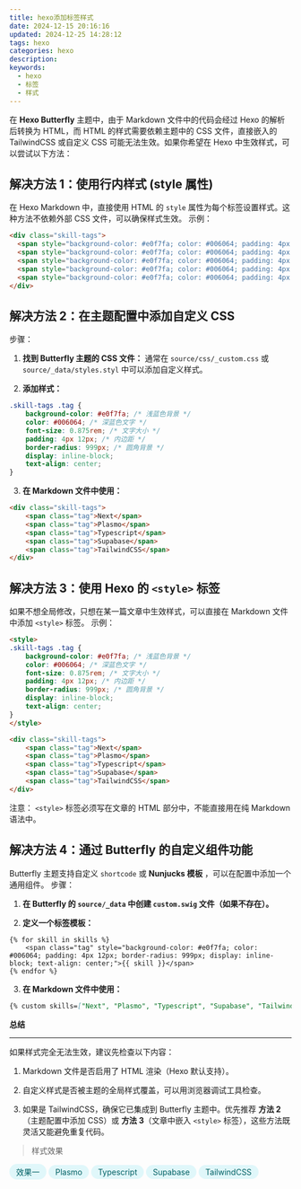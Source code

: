 ```yaml
---
title: hexo添加标签样式
date: 2024-12-15 20:16:16
updated: 2024-12-25 14:28:12
tags: hexo
categories: hexo
description: 
keywords:
  - hexo
  - 标签
  - 样式
---
```


在 **Hexo Butterfly**  主题中，由于 Markdown 文件中的代码会经过 Hexo 的解析后转换为 HTML，而 HTML 的样式需要依赖主题中的 CSS 文件，直接嵌入的 TailwindCSS 或自定义 CSS 可能无法生效。如果你希望在 Hexo 中生效样式，可以尝试以下方法：


## 解决方法 1：使用行内样式 (style 属性)
在 Hexo Markdown 中，直接使用 HTML 的 `style` 属性为每个标签设置样式。这种方法不依赖外部 CSS 文件，可以确保样式生效。
示例： 


```html
<div class="skill-tags">
  <span style="background-color: #e0f7fa; color: #006064; padding: 4px 12px; border-radius: 999px; display: inline-block; text-align: center;">Next</span>
  <span style="background-color: #e0f7fa; color: #006064; padding: 4px 12px; border-radius: 999px; display: inline-block; text-align: center;">Plasmo</span>
  <span style="background-color: #e0f7fa; color: #006064; padding: 4px 12px; border-radius: 999px; display: inline-block; text-align: center;">Typescript</span>
  <span style="background-color: #e0f7fa; color: #006064; padding: 4px 12px; border-radius: 999px; display: inline-block; text-align: center;">Supabase</span>
  <span style="background-color: #e0f7fa; color: #006064; padding: 4px 12px; border-radius: 999px; display: inline-block; text-align: center;">TailwindCSS</span>
</div>
```

## 解决方法 2：在主题配置中添加自定义 CSS
步骤：
 
1. **找到 Butterfly 主题的 CSS 文件：** 
通常在 `source/css/_custom.css` 或 `source/_data/styles.styl` 中可以添加自定义样式。
 
1. **添加样式：** 

```css
.skill-tags .tag {
    background-color: #e0f7fa; /* 浅蓝色背景 */
    color: #006064; /* 深蓝色文字 */
    font-size: 0.875rem; /* 文字大小 */
    padding: 4px 12px; /* 内边距 */
    border-radius: 999px; /* 圆角背景 */
    display: inline-block;
    text-align: center;
}
```
 
3. **在 Markdown 文件中使用：** 

```html
<div class="skill-tags">
    <span class="tag">Next</span>
    <span class="tag">Plasmo</span>
    <span class="tag">Typescript</span>
    <span class="tag">Supabase</span>
    <span class="tag">TailwindCSS</span>
</div>
```

## 解决方法 3：使用 Hexo 的 `<style>` 标签 
如果不想全局修改，只想在某一篇文章中生效样式，可以直接在 Markdown 文件中添加 `<style>` 标签。
示例： 


```html
<style>
.skill-tags .tag {
    background-color: #e0f7fa; /* 浅蓝色背景 */
    color: #006064; /* 深蓝色文字 */
    font-size: 0.875rem; /* 文字大小 */
    padding: 4px 12px; /* 内边距 */
    border-radius: 999px; /* 圆角背景 */
    display: inline-block;
    text-align: center;
}
</style>

<div class="skill-tags">
    <span class="tag">Next</span>
    <span class="tag">Plasmo</span>
    <span class="tag">Typescript</span>
    <span class="tag">Supabase</span>
    <span class="tag">TailwindCSS</span>
</div>
```

注意： 
`<style>` 标签必须写在文章的 HTML 部分中，不能直接用在纯 Markdown 语法中。


## 解决方法 4：通过 Butterfly 的自定义组件功能
 Butterfly 主题支持自定义 `shortcode` 或 **Nunjucks 模板** ，可以在配置中添加一个通用组件。
步骤：
 
1. **在 Butterfly 的 `source/_data` 中创建 `custom.swig` 文件（如果不存在）。**
 
2. **定义一个标签模板：** 

```swig
{% for skill in skills %}
    <span class="tag" style="background-color: #e0f7fa; color: #006064; padding: 4px 12px; border-radius: 999px; display: inline-block; text-align: center;">{{ skill }}</span>
{% endfor %}
```
 
3. **在 Markdown 文件中使用：** 

```markdown
{% custom skills=["Next", "Plasmo", "Typescript", "Supabase", "TailwindCSS"] %}
```

**总结** 

---

如果样式完全无法生效，建议先检查以下内容：

1. Markdown 文件是否启用了 HTML 渲染（Hexo 默认支持）。

2. 自定义样式是否被主题的全局样式覆盖，可以用浏览器调试工具检查。

3. 如果是 TailwindCSS，确保它已集成到 Butterfly 主题中。优先推荐 **方法 2**（主题配置中添加 CSS）或 **方法 3**（文章中嵌入 `<style>` 标签），这些方法既灵活又能避免重复代码。

>样式效果
<div class="skill-tags">
    <span style="background-color: #e0f7fa; color: #006064; padding: 4px 12px; border-radius: 999px; display: inline-block; text-align: center;">效果一</span>
    <span style="background-color: #e0f7fa; color: #006064; padding: 4px 12px; border-radius: 999px; display: inline-block; text-align: center;">Plasmo</span>
    <span style="background-color: #e0f7fa; color: #006064; padding: 4px 12px; border-radius: 999px; display: inline-block; text-align: center;">Typescript</span>
    <span style="background-color: #e0f7fa; color: #006064; padding: 4px 12px; border-radius: 999px; display: inline-block; text-align: center;">Supabase</span>
    <span style="background-color: #e0f7fa; color: #006064; padding: 4px 12px; border-radius: 999px; display: inline-block; text-align: center;">TailwindCSS</span>
</div>